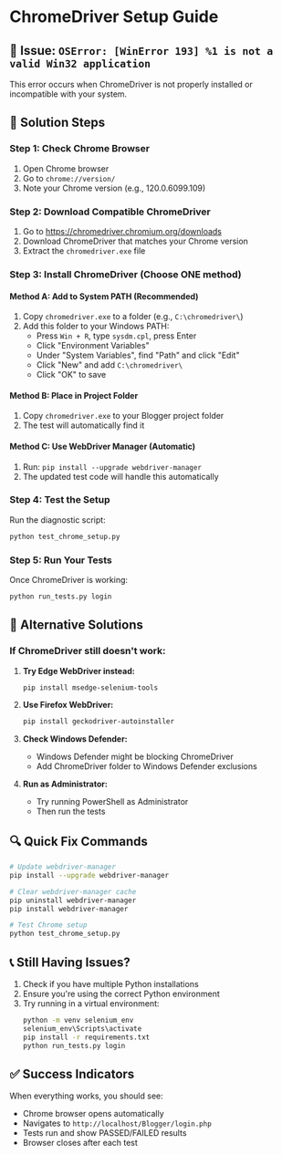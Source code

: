 # ChromeDriver Setup Guide

## 🚨 Issue: `OSError: [WinError 193] %1 is not a valid Win32 application`

This error occurs when ChromeDriver is not properly installed or incompatible with your system.

## 🔧 Solution Steps

### Step 1: Check Chrome Browser
1. Open Chrome browser
2. Go to `chrome://version/`
3. Note your Chrome version (e.g., 120.0.6099.109)

### Step 2: Download Compatible ChromeDriver
1. Go to https://chromedriver.chromium.org/downloads
2. Download ChromeDriver that matches your Chrome version
3. Extract the `chromedriver.exe` file

### Step 3: Install ChromeDriver (Choose ONE method)

#### Method A: Add to System PATH (Recommended)
1. Copy `chromedriver.exe` to a folder (e.g., `C:\chromedriver\`)
2. Add this folder to your Windows PATH:
   - Press `Win + R`, type `sysdm.cpl`, press Enter
   - Click "Environment Variables"
   - Under "System Variables", find "Path" and click "Edit"
   - Click "New" and add `C:\chromedriver\`
   - Click "OK" to save

#### Method B: Place in Project Folder
1. Copy `chromedriver.exe` to your Blogger project folder
2. The test will automatically find it

#### Method C: Use WebDriver Manager (Automatic)
1. Run: `pip install --upgrade webdriver-manager`
2. The updated test code will handle this automatically

### Step 4: Test the Setup
Run the diagnostic script:
```bash
python test_chrome_setup.py
```

### Step 5: Run Your Tests
Once ChromeDriver is working:
```bash
python run_tests.py login
```

## 🐛 Alternative Solutions

### If ChromeDriver still doesn't work:

1. **Try Edge WebDriver instead:**
   ```bash
   pip install msedge-selenium-tools
   ```

2. **Use Firefox WebDriver:**
   ```bash
   pip install geckodriver-autoinstaller
   ```

3. **Check Windows Defender:**
   - Windows Defender might be blocking ChromeDriver
   - Add ChromeDriver folder to Windows Defender exclusions

4. **Run as Administrator:**
   - Try running PowerShell as Administrator
   - Then run the tests

## 🔍 Quick Fix Commands

```bash
# Update webdriver-manager
pip install --upgrade webdriver-manager

# Clear webdriver-manager cache
pip uninstall webdriver-manager
pip install webdriver-manager

# Test Chrome setup
python test_chrome_setup.py
```

## 📞 Still Having Issues?

1. Check if you have multiple Python installations
2. Ensure you're using the correct Python environment
3. Try running in a virtual environment:
   ```bash
   python -m venv selenium_env
   selenium_env\Scripts\activate
   pip install -r requirements.txt
   python run_tests.py login
   ```

## ✅ Success Indicators

When everything works, you should see:
- Chrome browser opens automatically
- Navigates to `http://localhost/Blogger/login.php`
- Tests run and show PASSED/FAILED results
- Browser closes after each test
